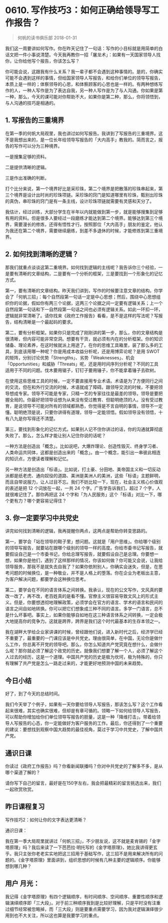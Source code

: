 # 0610. 写作技巧3：如何正确给领导写工作报告？
> 何帆的读书俱乐部
2018-01-31

我们这一周要讲如何写作。你在昨天记住了一句话：写作的小目标就是用简单的白话文把一件小事说清楚。今天我再教你一招「屠龙术」：如果有一天国家领导人找你，让你给他写个报告，你该怎么写？

你可能会说，这跟我有什么关系？我一辈子都不会遇到这种事情的。是的，你确实可能不会遇到这样的事情，但给国家领导人写报告，和给你们单位的领导写报告，本质上是一样的；体察领导的心思，和体察顾客的心思也是一样的。有两种想练写作的人，一种人写作是为了表达自我，另一种人写作是为了与人沟通。你如果是第一种，那么，今天的课可能对你帮助不大，如果你是第二种，那么，你将领悟到，与人沟通的技巧是相通的。

## 1. 写报告的三重境界
在第一季的何帆大局观里，我也讲过如何写报告。我讲到了写报告的三重境界。这不是我想出来的，是一位长年给领导写报告的「大内高手」教我的。简而言之，报告的写作可以分为三种境界。

一是搜集足够的资料。

二是提供清晰的逻辑。

三是作出准确的判断。

打个比分来说，第一个境界好比是采珍珠，第二个境界是把散落的珍珠串起来，第三个境界是设计出时尚的珍珠项链。采珍珠的窍门是知道哪里有珍珠，甄别出珍珠的真伪，串珍珠的窍门是有一条主线，设计珍珠项链就需要有灵感和天分了。

我估计，经过训练，大部分学生在半年以内就能做到第一步，就是能够搜集到足够有用的资料。但是很多人要经过一段磨练才能达到第二个境界。能够达到第三个境界，需要漫长的修炼，还得有悟性才行。按照那位「大内高手」朋友的鉴定，他认为我还在第二个境界，需要继续磨练，到差不多退休的时候，才能修炼到第三重境界。

## 2. 如何找到清晰的逻辑？
那我们就重点谈谈这第二重境界。如何找到逻辑的主线呢？我告诉你三个经验，一是要有清晰的文章结构，二是要有一个分析的框架，三是要找到一个形象化的记忆方式。

第一，要有清晰的文章结构。昨天我们讲到，写作的时候要注意文章的结构。你学会了「何帆三招」：每个自然段第一句话一定是中心思想；然后，围绕中心思想组织你的论据，假如你有两三个论据，这两三个论据之间一定要有逻辑关系；上一个自然段第一句话和下一自然段第一句话之间也必须有逻辑关系。如此一环扣一环，逻辑就非常清晰了。请你找来《政府工作报告》看看，是不是这样的写法呢？写报告，结构清晰是一个最起码的要求。

第二，要有分析框架。如果你只是完成了刚刚讲的第一步，那么，你的文章结构是很清晰，但内容可能非常空洞。想要有干货，就必须有内在的分析框架。你的知识储备、理论素养，在这时候就派上用途了。在你的思维工具箱里，装了那么多的工具，到底该用哪一种呢？你是用成本收益分析呢，还是用博弈论呢？是用 SWOT 的矩阵，分别讨论优势「Strengths」、劣势「Weaknesses」、机会「Opportunities」和威胁「Threats」呢，还是用时间序列分析呢？不同的工具适用于不同的问题。伐木要用锯子，钉钉子要用锤子，你不能拿着锤子去砍树。

在使用这些思维工具的时候，一定不要直接用专业术语。术语是为了方便同行之间的交流，但在和外行交流的时候，术语就成了障碍。跟领导交流的时候，不要把领导想成专家。领导不可能是专家，只精一艺的专家往往是最差的领导。领导是要把握全局的。你最好把领导设想为从来没有受过教育、但聪明绝顶的人。没有受过教育，是说领导不可能对所有的领域都熟悉，你觉得是不言自明的事情，领导不一定懂。聪明绝顶是说，只要你讲得有道理，领导一定能领悟。假如领导没有领悟，十有八九是你写得还不清楚。

第三，要找到形象化的记忆方式。如果别人记不住你讲过的话，你的沟通就算彻底失败了。那么，怎么样才能让别人记住你说的话呢？

一种方法是创造出「概念」。比如说吧，大爆炸理论、创造性毁灭、终身学习者、人类命运共同体，这都是创造出来的「概念」。由一个概念，能引出一串彼此相连的知识点，方便读者理解和记忆。

另一种方法是创造出「标语」。比如说，打土豪、分田地、美帝国主义和一切反动派都是纸老虎、通向奴役的道路、美洲是美洲人的美洲，这些「标语」主题鲜明，而且自带说服力，让人过目不忘。我们不妨比较一下，现在，社会主义核心价值观的表述是把 12 个词放在一起，一共 24 个字。广告学告诉我们，超过 7 个字，人就很难记住了。那你再把这 24 个字和「为人民服务」这个「标语」对比一下，哪个更有力？哪个更容易记得住？

## 3. 你一定要学习中共党史
讲完如何找到清晰的逻辑，我再提醒你两点，这两点是帮助你转变思路的。

第一，要学会「站在领导的鞋子里」想问题。这就是「用户思维」。你给哪个级别的领导写报告，就要站在跟哪个级别的领导一样的高度。你给市委书记写报告，就要假设自己是一个市委书记，你给总理写报告，就要假设自己是总理。你要想一想，如果你是他们，遇到了这样那样的情况，你该如何做？你可能又会说，让我给领导服务，那我不是就失去自我了？如果你依附别人，你确实会迷失，但是，在思考问题的时候换位，是一种敬业，并不是人格上的堕落。你在企业为老板出主意，为客户解决问题，都要学会这种换位思考。

第二，要学会在不同的语言体系之间转换。我承认，现在的公文写作，文风真的要改一改了，再不改，老百姓真的是看不懂。官僚主义很容易导致文风上的形式主义。但是，你要想透彻地理解政策，必须学会在官方的语言、学术的语言和民间的语言之间自如地转换。你可以把它们想象成三种不同的语言。多学一门语言，总不是什么坏事吧。事实上，如果你能够自如地在这三种语言体系之间转换，一定会极大地提高你的竞争力。这就是跨界，跨界是我们这个时代最基本的生存本领之一。

我在湖畔大学给企业家讲课的时候，曾经跟他们说，进入新时代之后，经济学已经不重要了，最重要的一门课应该是中共党史。理由很简单，在中国，无论你是做什么工作，你总离不开党的领导吧。那么，你怎么知道共产党究竟在想什么，会做什么呢？那你就必须了解这个政党的历史。就像我们想要了解一个人，必须了解这个人过去的经历，这是一个道理。中国共产党的历史是极为坎坷，极为特殊的，你只有理解了共产党是怎么一路走过来的，才能更好地预测中国的未来趋势。

## 今日小结
好了，到了今天的总结时间。

我们今天举了个例子，如果有一天你要给领导人写报告，那该怎么写？这个工作看起来很难，其实也确实很难，但却是有章可循的。领略一下如何给领导人写报告，可以帮助你增加给你们单位领导写报告的胆量，这是一种「降维打击」。带着给领导人写报告的心态，你一定能做好为客户服务的工作。最后，你还得到了一个重要的建议：要想找到观察中国大趋势的最佳视角，莫过于学习中共党史，了解中国共产党。

## 通识日课
你读过《政府工作报告》吗？你看新闻联播吗？你对中共党史的了解多不多，是从哪个渠道了解的？

请你写下自己的留言，最好是在150字左右，我会把最精彩的留言挑选出来，我们一起欣赏欣赏。

## 昨日课程复习
写作技巧2：如何让你的文字表达更清晰？

通识日课：

我在第一季大局观里就讲过「何帆三招」，不少朋友说，这不就是麦肯锡的「金字塔原理」吗？我后来读了一下芭芭拉·明托写的《金字塔原理》，她比我讲得更玄乎。我只主张你老老实实地把这三招用于基础写作，这三招不是用来解决所有的问题的。《金字塔原理》里面讲到，组织思想的时候有几种主要的逻辑顺序。你能够想到哪几种？

## 用户 月光：
我记得《金字塔原理》有四个逻辑顺序，有时间顺序、空间顺序、重要性顺序和逻辑演绎顺序即「三大段」。对于前三种顺序我到是比较好理解，只是平时没有注重过细节经常被忽略掉，而「三大段」则是要重点需要学习，因为我对逻辑演绎很少用到也不大关注，所以这也算是我要学习的重点。




